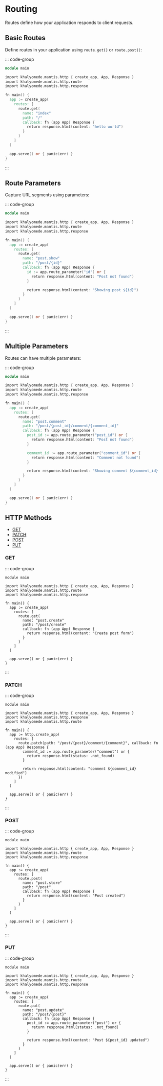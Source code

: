 # Routing

Routes define how your application responds to client requests.

## Basic Routes

Define routes in your application using `route.get()` or `route.post()`:

::: code-group

```v [main.v]
module main

import khalyomede.mantis.http { create_app, App, Response }
import khalyomede.mantis.http.route
import khalyomede.mantis.http.response

fn main() {
  app := create_app(
    routes: [
      route.get(
        name: "index"
        path: "/"
        callback: fn (app App) Response {
          return response.html(content: "hello world")
        }
      )
    ]
  )

  app.serve() or { panic(err) }
}
```

:::

## Route Parameters

Capture URL segments using parameters:

::: code-group

```v [main.v]
module main

import khalyomede.mantis.http { create_app, App, Response }
import khalyomede.mantis.http.route
import khalyomede.mantis.http.response

fn main() {
  app := create_app(
    routes: [
      route.get(
        name: "post.show"
        path: "/post/{id}"
        callback: fn (app App) Response {
          id := app.route_parameter("id") or {
            return response.html(content: "Post not found")
          }

          return response.html(content: "Showing post ${id}")
        }
      )
    ]
  )

  app.serve() or { panic(err) }
}
```

:::

## Multiple Parameters

Routes can have multiple parameters:

::: code-group

```v [main.v]
module main

import khalyomede.mantis.http { create_app, App, Response }
import khalyomede.mantis.http.route
import khalyomede.mantis.http.response

fn main() {
  app := create_app(
    routes: [
      route.get(
        name: "post.comment"
        path: "/post/{post_id}/comment/{comment_id}"
        callback: fn (app App) Response {
          post_id := app.route_parameter("post_id") or {
            return response.html(content: "Post not found")
          }

          comment_id := app.route_parameter("comment_id") or {
            return response.html(content: "Comment not found")
          }

          return response.html(content: "Showing comment ${comment_id} on post ${post_id}")
        }
      )
    ]
  )

  app.serve() or { panic(err) }
}
```

## HTTP Methods

- [GET](#get)
- [PATCH](#patch)
- [POST](#post)
- [PUT](#put)

### GET

::: code-group

```v{10} [main.v]
module main

import khalyomede.mantis.http { create_app, App, Response }
import khalyomede.mantis.http.route
import khalyomede.mantis.http.response

fn main() {
  app := create_app(
    routes: [
      route.get(
        name: "post.create"
        path: "/post/create"
        callback: fn (app App) Response {
          return response.html(content: "Create post form")
        }
      )
    ]
  )

  app.serve() or { panic(err) }
}
```

:::

### PATCH

::: code-group

```v{10} [main.v]
module main

import khalyomede.mantis.http { create_app, App, Response }
import khalyomede.mantis.http.response
import khalyomede.mantis.http.route

fn main() {
  app := http.create_app(
    routes: [
      route.patch(path: "/post/{post}/comment/{comment}", callback: fn (app App) Response {
        comment_id := app.route_parameter("comment") or {
          return response.html(status: .not_found)
        }

        return response.html(content: "comment ${comment_id} modified")
      })
    ]
  )

  app.serve() or { panic(err) }
}
```

:::

### POST

::: code-group

```v{10} [main.v]
module main

import khalyomede.mantis.http { create_app, App, Response }
import khalyomede.mantis.http.route
import khalyomede.mantis.http.response

fn main() {
  app := create_app(
    routes: [
      route.post(
        name: "post.store"
        path: "/post"
        callback: fn (app App) Response {
          return response.html(content: "Post created")
        }
      )
    ]
  )

  app.serve() or { panic(err) }
}
```

:::

### PUT

::: code-group

```v{10} [main.v]
module main

import khalyomede.mantis.http { create_app, App, Response }
import khalyomede.mantis.http.route
import khalyomede.mantis.http.response

fn main() {
  app := create_app(
    routes: [
      route.put(
        name: "post.update"
        path: "/post/{post}"
        callback: fn (app App) Response {
          post_id := app.route_parameter("post") or {
            return response.html(status: .not_found)
          }

          return response.html(content: "Post ${post_id} updated")
        }
      )
    ]
  )

  app.serve() or { panic(err) }
}
```

:::
